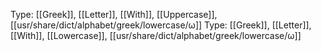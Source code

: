 Type: [[Greek]], [[Letter]], [[With]], [[Uppercase]], [[usr/share/dict/alphabet/greek/lowercase/ω]]
Type: [[Greek]], [[Letter]], [[With]], [[Lowercase]], [[usr/share/dict/alphabet/greek/lowercase/ω]]
